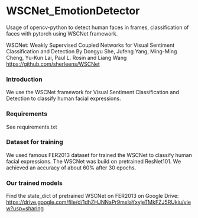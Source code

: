 # WSCNet_EmotionDetector
Usage of opencv-python to detect human faces in frames, classification of faces with pytorch using WSCNet framework.

WSCNet: Weakly Supervised Coupled Networks for Visual Sentiment Classification and Detection
By Dongyu She, Jufeng Yang, Ming-Ming Cheng, Yu-Kun Lai, Paul L. Rosin and Liang Wang
https://github.com/sherleens/WSCNet

### Introduction

We use the WSCNet framework for Visual Sentiment Classification and Detection to classify human facial expressions.



### Requirements

See requirements.txt

### Dataset for training

We used famous FER2013 dataset for trained the WSCNet to classify human facial expressions. The WSCNet was build on pretrained ResNet101.
We achieved an accuracy of about 60% after 30 epochs.

### Our trained models

Find the state_dict of pretrained WSCNet on FER2013 on Google Drive:
https://drive.google.com/file/d/1dhZHJNNaPr9mxIaYxyjeTMkFZJ5RUkiu/view?usp=sharing
